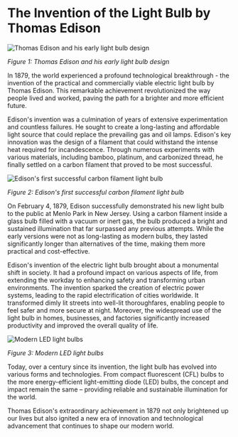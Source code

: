# **The Invention of the Light Bulb by Thomas Edison**

![Thomas Edison and his early light bulb design](/img/1697389827369.png)

*Figure 1: Thomas Edison and his early light bulb design*

In 1879, the world experienced a profound technological breakthrough - the invention of the practical and commercially viable electric light bulb by Thomas Edison. This remarkable achievement revolutionized the way people lived and worked, paving the path for a brighter and more efficient future.

Edison's invention was a culmination of years of extensive experimentation and countless failures. He sought to create a long-lasting and affordable light source that could replace the prevailing gas and oil lamps. Edison's key innovation was the design of a filament that could withstand the intense heat required for incandescence. Through numerous experiments with various materials, including bamboo, platinum, and carbonized thread, he finally settled on a carbon filament that proved to be most successful.

![Edison's first successful carbon filament light bulb](/img/1697389854551.png)

*Figure 2: Edison's first successful carbon filament light bulb*

On February 4, 1879, Edison successfully demonstrated his new light bulb to the public at Menlo Park in New Jersey. Using a carbon filament inside a glass bulb filled with a vacuum or inert gas, the bulb produced a bright and sustained illumination that far surpassed any previous attempts. While the early versions were not as long-lasting as modern bulbs, they lasted significantly longer than alternatives of the time, making them more practical and cost-effective.

Edison's invention of the electric light bulb brought about a monumental shift in society. It had a profound impact on various aspects of life, from extending the workday to enhancing safety and transforming urban environments. The invention sparked the creation of electric power systems, leading to the rapid electrification of cities worldwide. It transformed dimly lit streets into well-lit thoroughfares, enabling people to feel safer and more secure at night. Moreover, the widespread use of the light bulb in homes, businesses, and factories significantly increased productivity and improved the overall quality of life.

![Modern LED light bulbs](/img/1697389881141.png)

*Figure 3: Modern LED light bulbs*

Today, over a century since its invention, the light bulb has evolved into various forms and technologies. From compact fluorescent (CFL) bulbs to the more energy-efficient light-emitting diode (LED) bulbs, the concept and impact remain the same – providing reliable and sustainable illumination for the world.

Thomas Edison's extraordinary achievement in 1879 not only brightened up our lives but also ignited a new era of innovation and technological advancement that continues to shape our modern world.